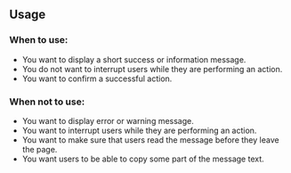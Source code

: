 ## Usage

### When to use:

*   You want to display a short success or information message.
*   You do not want to interrupt users while they are performing an action.
*   You want to confirm a successful action.

### When not to use:

*   You want to display error or warning message.
*   You want to interrupt users while they are performing an action.
*   You want to make sure that users read the message before they leave the page.
*   You want users to be able to copy some part of the message text.